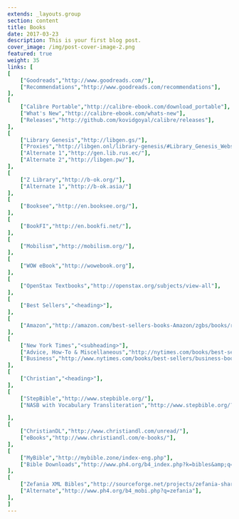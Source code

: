 ```yaml
---
extends: _layouts.group
section: content
title: Books
date: 2017-03-23
description: This is your first blog post.
cover_image: /img/post-cover-image-2.png
featured: true
weight: 35
links: [
[
    ["Goodreads","http://www.goodreads.com/"],
    ["Recommendations","http://www.goodreads.com/recommendations"],
],
[
    ["Calibre Portable","http://calibre-ebook.com/download_portable"],
    ["What's New","http://calibre-ebook.com/whats-new"],
    ["Releases","http://github.com/kovidgoyal/calibre/releases"],
],
[
    ["Library Genesis","http://libgen.gs/"],
    ["Proxies","http://libgen.onl/library-genesis/#Library_Genesis_Website_URLS"],
    ["Alternate 1","http://gen.lib.rus.ec/"],
    ["Alternate 2","http://libgen.pw/"],
],
[
    ["Z Library","http://b-ok.org/"],
    ["Alternate 1","http://b-ok.asia/"]
],
[
    ["Booksee","http://en.booksee.org/"],
],
[
    ["BookFI","http://en.bookfi.net/"],
],
[
    ["Mobilism","http://mobilism.org/"],
],
[
    ["WOW eBook","http://wowebook.org"],
],
[
    ["OpenStax Textbooks","http://openstax.org/subjects/view-all"],
],
[
    ["Best Sellers","<heading>"],
],
[
    ["Amazon","http://amazon.com/best-sellers-books-Amazon/zgbs/books/ref=zg_bs_unv_b_1_12290_1"],
],
[
    ["New York Times","<subheading>"],
    ["Advice, How-To & Miscellaneous","http://nytimes.com/books/best-sellers/advice-how-to-and-miscellaneous/"],
    ["Business","http://www.nytimes.com/books/best-sellers/business-books/"]
],
[
    ["Christian","<heading>"],
],
[
    ["StepBible","http://www.stepbible.org/"],
    ["NASB with Vocabulary Transliteration","http://www.stepbible.org/?q=version=NASB|reference=John.1&options=HTVRLGUN"],

],
[
    ["ChristianDL","http://www.christiandl.com/unread/"],
    ["eBooks","http://www.christiandl.com/e-books/"],
],
[
    ["MyBible","http://mybible.zone/index-eng.php"],
    ["Bible Downloads","http://www.ph4.org/b4_index.php?k=bibles&amp;q=mybible"],
],
[
    ["Zefania XML Bibles","http://sourceforge.net/projects/zefania-sharp/files/Bibles/ENG/"],
    ["Alternate","http://www.ph4.org/b4_mobi.php?q=zefania"],
],
]
---
```

